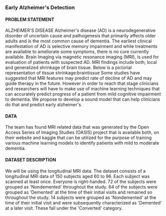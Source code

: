 ### Early Alzheimer's Detection
#### PROBLEM STATEMENT
ALZHEIMER'S DISEASE Alzheimer's disease (AD) is a neurodegenerative disorder of uncertain cause and pathogenesis that primarily affects older adults and is the most common cause of dementia. The earliest clinical manifestation of AD is selective memory impairment and while treatments are available to ameliorate some symptoms, there is no cure currently available. Brain Imaging via magnetic resonance imaging (MRI), is used for evaluation of patients with suspected AD. MRI findings include both, local and generalized shrinkage of brain tissue. Below is a pictorial representation of tissue shrinkage:braintissue Some studies have suggested that MRI features may predict rate of decline of AD and may guide therapy in the future. However in order to reach that stage clinicians and researchers will have to make use of machine learning techniques that can accurately predict progress of a patient from mild cognitive impairment to dementia. We propose to develop a sound model that can help clinicians do that and predict early alzheimer's.

#### DATA
The team has found MRI related data that was generated by the Open Access Series of Imaging Studies (OASIS) project that is available both, on their website and kaggle that can be utilized for the purpose of training various machine learning models to identify patients with mild to moderate dementia.

#### DATASET DESCRIPTION
We will be using the longitudinal MRI data. The dataset consists of a longitudinal MRI data of 150 subjects aged 60 to 96. Each subject was scanned at least once. Everyone is right-handed. 72 of the subjects were grouped as 'Nondemented' throughout the study. 64 of the subjects were grouped as 'Demented' at the time of their initial visits and remained so throughout the study. 14 subjects were grouped as 'Nondemented' at the time of their initial visit and were subsequently characterized as 'Demented' at a later visit. These fall under the 'Converted' category.
